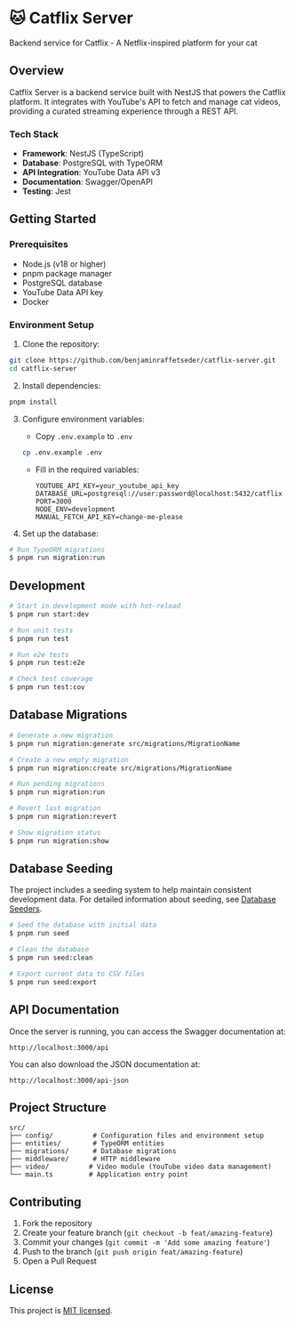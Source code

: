 <p align="center">
  <h1>🐱 Catflix Server</h1>
  <p>Backend service for Catflix - A Netflix-inspired platform for your cat</p>
</p>

## Overview

Catflix Server is a backend service built with NestJS that powers the Catflix platform. It integrates with YouTube's API to fetch and manage cat videos, providing a curated streaming experience through a REST API.

### Tech Stack

- **Framework**: NestJS (TypeScript)
- **Database**: PostgreSQL with TypeORM
- **API Integration**: YouTube Data API v3
- **Documentation**: Swagger/OpenAPI
- **Testing**: Jest

## Getting Started

### Prerequisites

- Node.js (v18 or higher)
- pnpm package manager
- PostgreSQL database
- YouTube Data API key
- Docker

### Environment Setup

1. Clone the repository:

```bash
git clone https://github.com/benjaminraffetseder/catflix-server.git
cd catflix-server
```

2. Install dependencies:

```bash
pnpm install
```

3. Configure environment variables:
   - Copy `.env.example` to `.env`

   ```bash
   cp .env.example .env
   ```

   - Fill in the required variables:

     ```
     YOUTUBE_API_KEY=your_youtube_api_key
     DATABASE_URL=postgresql://user:password@localhost:5432/catflix
     PORT=3000
     NODE_ENV=development
     MANUAL_FETCH_API_KEY=change-me-please
     ```

4. Set up the database:

```bash
# Run TypeORM migrations
$ pnpm run migration:run
```

## Development

```bash
# Start in development mode with hot-reload
$ pnpm run start:dev

# Run unit tests
$ pnpm run test

# Run e2e tests
$ pnpm run test:e2e

# Check test coverage
$ pnpm run test:cov
```

## Database Migrations

```bash
# Generate a new migration
$ pnpm run migration:generate src/migrations/MigrationName

# Create a new empty migration
$ pnpm run migration:create src/migrations/MigrationName

# Run pending migrations
$ pnpm run migration:run

# Revert last migration
$ pnpm run migration:revert

# Show migration status
$ pnpm run migration:show
```

## Database Seeding

The project includes a seeding system to help maintain consistent development data. For detailed information about seeding, see [Database Seeders](src/database/seeders/README.md).

```bash
# Seed the database with initial data
$ pnpm run seed

# Clean the database
$ pnpm run seed:clean

# Export current data to CSV files
$ pnpm run seed:export
```

## API Documentation

Once the server is running, you can access the Swagger documentation at:

```
http://localhost:3000/api
```

You can also download the JSON documentation at:

```
http://localhost:3000/api-json
```

## Project Structure

```
src/
├── config/          # Configuration files and environment setup
├── entities/        # TypeORM entities
├── migrations/      # Database migrations
├── middleware/      # HTTP middleware
├── video/          # Video module (YouTube video data management)
└── main.ts         # Application entry point
```

## Contributing

1. Fork the repository
2. Create your feature branch (`git checkout -b feat/amazing-feature`)
3. Commit your changes (`git commit -m 'Add some amazing feature'`)
4. Push to the branch (`git push origin feat/amazing-feature`)
5. Open a Pull Request

## License

This project is [MIT licensed](LICENSE).
